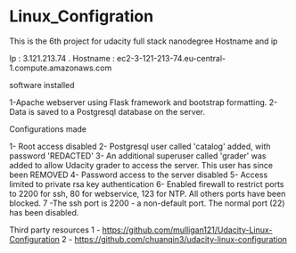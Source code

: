 # Linux_Configration
  This is the 6th project for udacity full stack nanodegree 
   Hostname and ip 
   
   Ip : 3.121.213.74 .
  Hostname : ec2-3-121-213-74.eu-central-1.compute.amazonaws.com
  
  
  software installed
  
  1-Apache webserver using Flask framework and bootstrap formatting.
  2-Data is saved to a Postgresql database on the server.
  
  
Configurations made

   1- Root access disabled
   2- Postgresql user called 'catalog' added, with password 'REDACTED'
   3- An additional superuser called 'grader' was added to allow Udacity grader to access the server. This user has since been REMOVED
   4- Password access to the server disabled
   5- Access limited to private rsa key authentication
   6- Enabled firewall to restrict ports to 2200 for ssh, 80 for webservice, 123 for NTP. All others ports have been blocked.
   7 -The ssh port is 2200 - a non-default port. The normal port (22) has been disabled.
   
   Third party resources
   1 - https://github.com/mulligan121/Udacity-Linux-Configuration 
   2 - https://github.com/chuanqin3/udacity-linux-configuration
